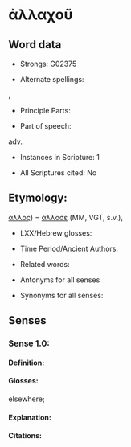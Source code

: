 # ἀλλαχοῦ

<!-- Status: S2=NeedsEdits -->
<!-- Lexica used for edits:   -->

## Word data

* Strongs: G02375

* Alternate spellings:

, 

* Principle Parts: 


* Part of speech: 

adv.

* Instances in Scripture: 1

* All Scriptures cited: No

## Etymology: 

[ἀλλος]()) = [ἄλλοσε]() (MM, VGT, s.v.),

* LXX/Hebrew glosses: 


* Time Period/Ancient Authors: 


* Related words: 

* Antonyms for all senses

* Synonyms for all senses: 

## Senses 

### Sense  1.0: 

#### Definition: 

#### Glosses: 

elsewhere; 

#### Explanation: 


#### Citations: 


